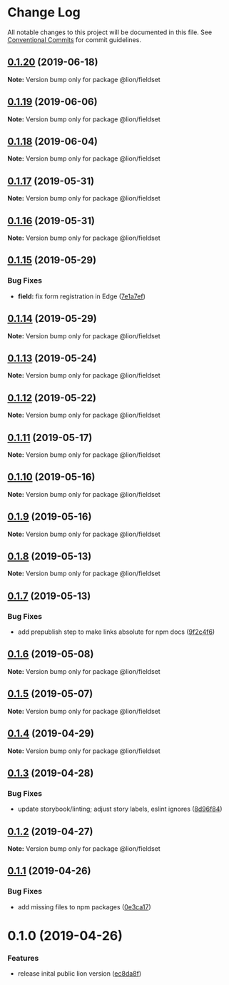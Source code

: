 # Change Log

All notable changes to this project will be documented in this file.
See [Conventional Commits](https://conventionalcommits.org) for commit guidelines.

## [0.1.20](https://github.com/ing-bank/lion/compare/@lion/fieldset@0.1.19...@lion/fieldset@0.1.20) (2019-06-18)

**Note:** Version bump only for package @lion/fieldset





## [0.1.19](https://github.com/ing-bank/lion/compare/@lion/fieldset@0.1.18...@lion/fieldset@0.1.19) (2019-06-06)

**Note:** Version bump only for package @lion/fieldset





## [0.1.18](https://github.com/ing-bank/lion/compare/@lion/fieldset@0.1.17...@lion/fieldset@0.1.18) (2019-06-04)

**Note:** Version bump only for package @lion/fieldset





## [0.1.17](https://github.com/ing-bank/lion/compare/@lion/fieldset@0.1.16...@lion/fieldset@0.1.17) (2019-05-31)

**Note:** Version bump only for package @lion/fieldset





## [0.1.16](https://github.com/ing-bank/lion/compare/@lion/fieldset@0.1.15...@lion/fieldset@0.1.16) (2019-05-31)

**Note:** Version bump only for package @lion/fieldset





## [0.1.15](https://github.com/ing-bank/lion/compare/@lion/fieldset@0.1.14...@lion/fieldset@0.1.15) (2019-05-29)


### Bug Fixes

* **field:** fix form registration in Edge ([7e1a7ef](https://github.com/ing-bank/lion/commit/7e1a7ef))





## [0.1.14](https://github.com/ing-bank/lion/compare/@lion/fieldset@0.1.13...@lion/fieldset@0.1.14) (2019-05-29)

**Note:** Version bump only for package @lion/fieldset





## [0.1.13](https://github.com/ing-bank/lion/compare/@lion/fieldset@0.1.12...@lion/fieldset@0.1.13) (2019-05-24)

**Note:** Version bump only for package @lion/fieldset





## [0.1.12](https://github.com/ing-bank/lion/compare/@lion/fieldset@0.1.11...@lion/fieldset@0.1.12) (2019-05-22)

**Note:** Version bump only for package @lion/fieldset





## [0.1.11](https://github.com/ing-bank/lion/compare/@lion/fieldset@0.1.10...@lion/fieldset@0.1.11) (2019-05-17)

**Note:** Version bump only for package @lion/fieldset





## [0.1.10](https://github.com/ing-bank/lion/compare/@lion/fieldset@0.1.9...@lion/fieldset@0.1.10) (2019-05-16)

**Note:** Version bump only for package @lion/fieldset





## [0.1.9](https://github.com/ing-bank/lion/compare/@lion/fieldset@0.1.8...@lion/fieldset@0.1.9) (2019-05-16)

**Note:** Version bump only for package @lion/fieldset





## [0.1.8](https://github.com/ing-bank/lion/compare/@lion/fieldset@0.1.7...@lion/fieldset@0.1.8) (2019-05-13)

**Note:** Version bump only for package @lion/fieldset





## [0.1.7](https://github.com/ing-bank/lion/compare/@lion/fieldset@0.1.6...@lion/fieldset@0.1.7) (2019-05-13)


### Bug Fixes

* add prepublish step to make links absolute for npm docs ([9f2c4f6](https://github.com/ing-bank/lion/commit/9f2c4f6))





## [0.1.6](https://github.com/ing-bank/lion/compare/@lion/fieldset@0.1.5...@lion/fieldset@0.1.6) (2019-05-08)

**Note:** Version bump only for package @lion/fieldset





## [0.1.5](https://github.com/ing-bank/lion/compare/@lion/fieldset@0.1.4...@lion/fieldset@0.1.5) (2019-05-07)

**Note:** Version bump only for package @lion/fieldset





## [0.1.4](https://github.com/ing-bank/lion/compare/@lion/fieldset@0.1.3...@lion/fieldset@0.1.4) (2019-04-29)

**Note:** Version bump only for package @lion/fieldset





## [0.1.3](https://github.com/ing-bank/lion/compare/@lion/fieldset@0.1.2...@lion/fieldset@0.1.3) (2019-04-28)


### Bug Fixes

* update storybook/linting; adjust story labels, eslint ignores ([8d96f84](https://github.com/ing-bank/lion/commit/8d96f84))





## [0.1.2](https://github.com/ing-bank/lion/compare/@lion/fieldset@0.1.1...@lion/fieldset@0.1.2) (2019-04-27)

**Note:** Version bump only for package @lion/fieldset





## [0.1.1](https://github.com/ing-bank/lion/compare/@lion/fieldset@0.1.0...@lion/fieldset@0.1.1) (2019-04-26)


### Bug Fixes

* add missing files to npm packages ([0e3ca17](https://github.com/ing-bank/lion/commit/0e3ca17))





# 0.1.0 (2019-04-26)


### Features

* release inital public lion version ([ec8da8f](https://github.com/ing-bank/lion/commit/ec8da8f))
